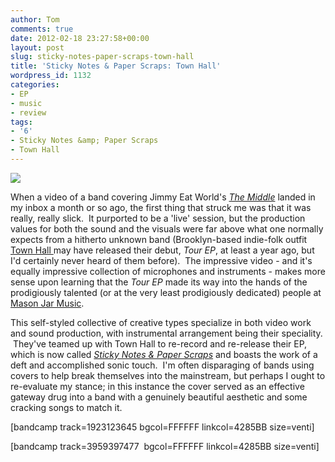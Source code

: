 ```yaml
---
author: Tom
comments: true
date: 2012-02-18 23:27:58+00:00
layout: post
slug: sticky-notes-paper-scraps-town-hall
title: 'Sticky Notes & Paper Scraps: Town Hall'
wordpress_id: 1132
categories:
- EP
- music
- review
tags:
- '6'
- Sticky Notes &amp; Paper Scraps
- Town Hall
---
```


[![](http://eatenbymonsters.files.wordpress.com/2012/02/townhall.jpg)](http://eatenbymonsters.files.wordpress.com/2012/02/townhall.jpg)

When a video of a band covering Jimmy Eat World's _[The Middle](http://www.youtube.com/watch?v=vR3oa2r5qtE&feature=player_embedded)_ landed in my inbox a month or so ago, the first thing that struck me was that it was really, really slick.  It purported to be a 'live' session, but the production values for both the sound and the visuals were far above what one normally expects from a hitherto unknown band (Brooklyn-based indie-folk outfit [Town Hall ](http://www.facebook.com/TownHallBand)may have released their debut, _Tour EP_, at least a year ago, but I'd certainly never heard of them before).  The impressive video - and it's equally impressive collection of microphones and instruments - makes more sense upon learning that the _Tour EP_ made its way into the hands of the prodigiously talented (or at the very least prodigiously dedicated) people at [Mason Jar Music](http://www.masonjarmusic.com/).

This self-styled collective of creative types specialize in both video work and sound production, with instrumental arrangement being their speciality.  They've teamed up with Town Hall to re-record and re-release their EP, which is now called _[Sticky Notes & Paper Scraps](http://townhall.bandcamp.com/)_ and boasts the work of a deft and accomplished sonic touch.  I'm often disparaging of bands using covers to help break themselves into the mainstream, but perhaps I ought to re-evaluate my stance; in this instance the cover served as an effective gateway drug into a band with a genuinely beautiful aesthetic and some cracking songs to match it.

[bandcamp track=1923123645 bgcol=FFFFFF linkcol=4285BB size=venti]

[bandcamp track=3959397477  bgcol=FFFFFF linkcol=4285BB size=venti]
